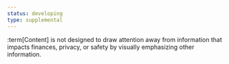 ```yaml
---
status: developing
type: supplemental
---
```


:term[Content] is not designed to draw attention away from information that impacts finances, privacy, or safety by visually emphasizing other information.